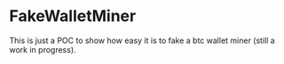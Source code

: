 # FakeWalletMiner
This is just a POC to show how easy it is to fake a btc wallet miner (still a work in progress).
